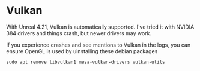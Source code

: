# Vulkan

With Unreal 4.21, Vulkan is automatically supported. I've tried it with NVIDIA 384 drivers and things crash, but newer drivers may work.

If you experience crashes and see mentions to Vulkan in the logs, you can ensure OpenGL is used by uinstalling these debian packages

```
sudo apt remove libvulkan1 mesa-vulkan-drivers vulkan-utils
```